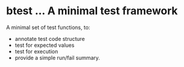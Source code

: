 # btest ... A minimal test framework

A minimal set of test functions, to:
 - annotate test code structure
 - test for expected values
 - test for execution
 - provide a simple run/fail summary.

